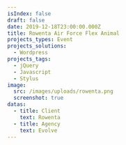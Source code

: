 ```yaml
---
isIndex: false
draft: false
date: 2019-12-18T23:00:00.000Z
title: Rowenta Air Force Flex Animal
projects_types: Event
projects_solutions:
  - Wordpress
projects_tags:
  - jQuery
  - Javascript
  - Stylus
image:
  src: /images/uploads/rowenta.png
  screenshot: true
datas:
  - title: Client
    text: Rowenta
  - title: Agency
    text: Evolve
---
```

